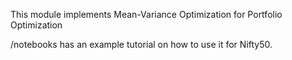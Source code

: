 This module implements Mean-Variance Optimization for Portfolio Optimization

/notebooks has an example tutorial on how to use it for Nifty50.